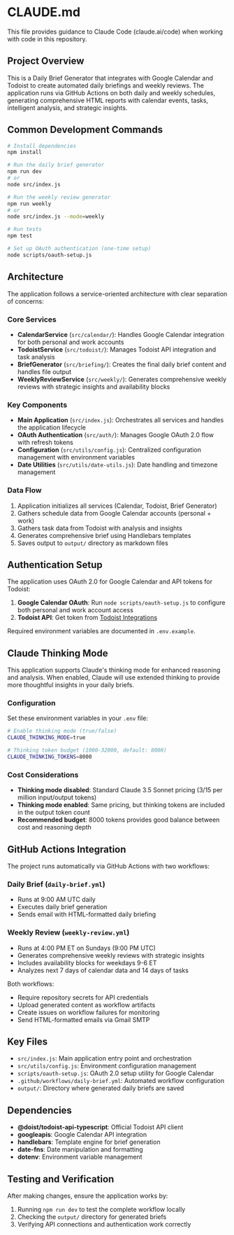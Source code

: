 # CLAUDE.md

This file provides guidance to Claude Code (claude.ai/code) when working with code in this repository.

## Project Overview

This is a Daily Brief Generator that integrates with Google Calendar and Todoist to create automated daily briefings and weekly reviews. The application runs via GitHub Actions on both daily and weekly schedules, generating comprehensive HTML reports with calendar events, tasks, intelligent analysis, and strategic insights.

## Common Development Commands

```bash
# Install dependencies
npm install

# Run the daily brief generator
npm run dev
# or
node src/index.js

# Run the weekly review generator
npm run weekly
# or
node src/index.js --mode=weekly

# Run tests
npm test

# Set up OAuth authentication (one-time setup)
node scripts/oauth-setup.js
```

## Architecture

The application follows a service-oriented architecture with clear separation of concerns:

### Core Services
- **CalendarService** (`src/calendar/`): Handles Google Calendar integration for both personal and work accounts
- **TodoistService** (`src/todoist/`): Manages Todoist API integration and task analysis
- **BriefGenerator** (`src/briefing/`): Creates the final daily brief content and handles file output
- **WeeklyReviewService** (`src/weekly/`): Generates comprehensive weekly reviews with strategic insights and availability blocks

### Key Components
- **Main Application** (`src/index.js`): Orchestrates all services and handles the application lifecycle
- **OAuth Authentication** (`src/auth/`): Manages Google OAuth 2.0 flow with refresh tokens
- **Configuration** (`src/utils/config.js`): Centralized configuration management with environment variables
- **Date Utilities** (`src/utils/date-utils.js`): Date handling and timezone management

### Data Flow
1. Application initializes all services (Calendar, Todoist, Brief Generator)
2. Gathers schedule data from Google Calendar accounts (personal + work)
3. Gathers task data from Todoist with analysis and insights
4. Generates comprehensive brief using Handlebars templates
5. Saves output to `output/` directory as markdown files

## Authentication Setup

The application uses OAuth 2.0 for Google Calendar and API tokens for Todoist:

1. **Google Calendar OAuth**: Run `node scripts/oauth-setup.js` to configure both personal and work account access
2. **Todoist API**: Get token from [Todoist Integrations](https://todoist.com/prefs/integrations)

Required environment variables are documented in `.env.example`.

## Claude Thinking Mode

This application supports Claude's thinking mode for enhanced reasoning and analysis. When enabled, Claude will use extended thinking to provide more thoughtful insights in your daily briefs.

### Configuration

Set these environment variables in your `.env` file:

```bash
# Enable thinking mode (true/false)
CLAUDE_THINKING_MODE=true

# Thinking token budget (1000-32000, default: 8000)
CLAUDE_THINKING_TOKENS=8000
```

### Cost Considerations

- **Thinking mode disabled**: Standard Claude 3.5 Sonnet pricing ($3/$15 per million input/output tokens)
- **Thinking mode enabled**: Same pricing, but thinking tokens are included in the output token count
- **Recommended budget**: 8000 tokens provides good balance between cost and reasoning depth

## GitHub Actions Integration

The project runs automatically via GitHub Actions with two workflows:

### Daily Brief (`daily-brief.yml`)
- Runs at 9:00 AM UTC daily
- Executes daily brief generation
- Sends email with HTML-formatted daily briefing

### Weekly Review (`weekly-review.yml`)
- Runs at 4:00 PM ET on Sundays (9:00 PM UTC)
- Generates comprehensive weekly reviews with strategic insights
- Includes availability blocks for weekdays 9-6 ET
- Analyzes next 7 days of calendar data and 14 days of tasks

Both workflows:
- Require repository secrets for API credentials
- Upload generated content as workflow artifacts
- Create issues on workflow failures for monitoring
- Send HTML-formatted emails via Gmail SMTP

## Key Files

- `src/index.js`: Main application entry point and orchestration
- `src/utils/config.js`: Environment configuration management
- `scripts/oauth-setup.js`: OAuth 2.0 setup utility for Google Calendar
- `.github/workflows/daily-brief.yml`: Automated workflow configuration
- `output/`: Directory where generated daily briefs are saved

## Dependencies

- **@doist/todoist-api-typescript**: Official Todoist API client
- **googleapis**: Google Calendar API integration
- **handlebars**: Template engine for brief generation
- **date-fns**: Date manipulation and formatting
- **dotenv**: Environment variable management

## Testing and Verification

After making changes, ensure the application works by:
1. Running `npm run dev` to test the complete workflow locally
2. Checking the `output/` directory for generated briefs
3. Verifying API connections and authentication work correctly